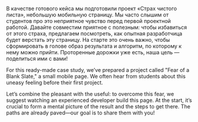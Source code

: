 В качестве готового кейса мы подготовили проект «Страх чистого листа», небольшую мобильную страницу. Мы часто слышим от студентов про это неприятное чувство перед первой проектной работой.
Давайте совместим приятное с полезным: чтобы избавиться от этого страха, предлагаем посмотреть, как опытная разработчица будет верстать эту страницу. На старте это очень важно, чтобы сформировать в голове образ результата и алгоритм, по которому к нему можно прийти. Проторенные дорожки уже есть, наша цель — поделиться ими с вами!

For this ready-made case study, we’ve prepared a project called "Fear of a Blank Slate," a small mobile page. We often hear from students about this uneasy feeling before their first project.

Let’s combine the pleasant with the useful: to overcome this fear, we suggest watching an experienced developer build this page. At the start, it’s crucial to form a mental picture of the result and the steps to get there. The paths are already paved—our goal is to share them with you!
